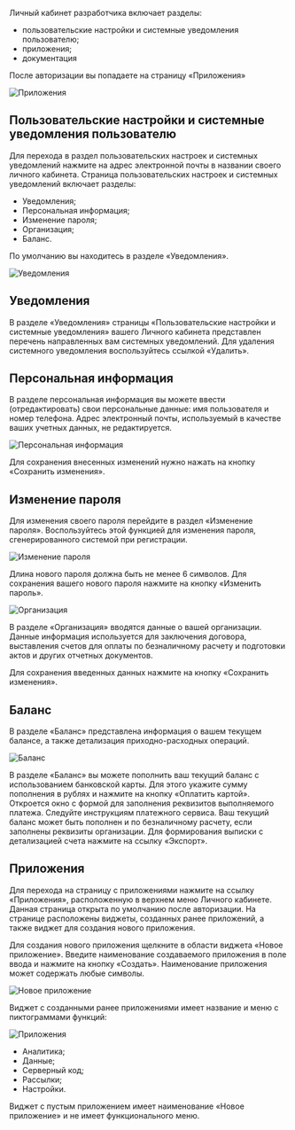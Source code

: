 Личный кабинет разработчика включает разделы:

* пользовательские настройки и системные уведомления пользователю;
* приложения;
* документация

После авторизации вы попадаете на страницу «Приложения»

![Приложения](../img/apps.png)

## Пользовательские настройки и системные уведомления пользователю

Для перехода в раздел пользовательских настроек и системных уведомлений нажмите на адрес электронной почты в названии своего личного кабинета. Страница пользовательских настроек и системных уведомлений включает разделы:

* Уведомления;
* Персональная информация;
* Изменение пароля;
* Организация;
* Баланс.

По умолчанию вы находитесь в разделе «Уведомления».

![Уведомления](../img/notices.png)

## Уведомления

В разделе «Уведомления» страницы «Пользовательские настройки и системные уведомления» вашего Личного кабинета представлен перечень направленных вам системных уведомлений. Для удаления системного уведомления воспользуйтесь ссылкой «Удалить».

## Персональная информация

В разделе персональная информация вы можете ввести (отредактировать) свои персональные данные: имя пользователя и номер телефона. Адрес электронный почты, используемый в качестве ваших учетных данных, не редактируется.

![Персональная информация](../img/personalinfo.png)

Для сохранения внесенных изменений нужно нажать на кнопку «Сохранить изменения».


## Изменение пароля

Для изменения своего пароля перейдите в раздел «Изменение пароля». Воспользуйтесь этой функцией для изменения пароля, сгенерированного системой при регистрации.

![Изменение пароля](../img/changepassword.png)

Длина нового пароля должна быть не менее 6 символов. Для сохранения вашего нового пароля нажмите на кнопку «Изменить пароль».

![Организация](../img/organization.png)

В разделе «Организация» вводятся данные о вашей организации. Данные информация используется для заключения договора, выставления счетов для оплаты по безналичному расчету и подготовки актов и других отчетных документов.


Для сохранения введенных данных нажмите на кнопку «Сохранить изменения».

## Баланс

В разделе «Баланс» представлена информация о вашем текущем балансе, а также детализация приходно-расходных операций.

![Баланс](../img/balance.png)

В разделе «Баланс» вы можете пополнить ваш текущий баланс с использованием банковской карты. Для этого укажите сумму пополнения в рублях и нажмите на кнопку «Оплатить картой». Откроется окно с формой для заполнения реквизитов выполняемого платежа. Следуйте инструкциям платежного сервиса. Ваш текущий баланс может быть пополнен и по безналичному расчету, если заполнены реквизиты организации. Для формирования выписки с детализацией счета нажмите на ссылку «Экспорт».

## Приложения

Для перехода на страницу с приложениями нажмите на ссылку «Приложения», расположенную в верхнем меню Личного кабинете. Данная страница открыта по умолчанию после авторизации. На странице расположены виджеты, созданных ранее приложений, а также виджет для создания нового приложения.

Для создания нового приложения щелкните в области виджета «Новое приложение». Введите наименование создаваемого приложения в поле ввода и нажмите на кнопку «Создать». Наименование приложения может содержать любые символы.

![Новое приложение](../img/newapp.png)

Виджет с созданными ранее приложениями имеет название и меню с пиктограммами функций:

![Приложения](../img/apps2.png)

* Аналитика;
* Данные;
* Серверный код;
* Рассылки;
* Настройки.

Виджет с пустым приложением имеет наименование «Новое приложение» и не имеет функционального меню.

